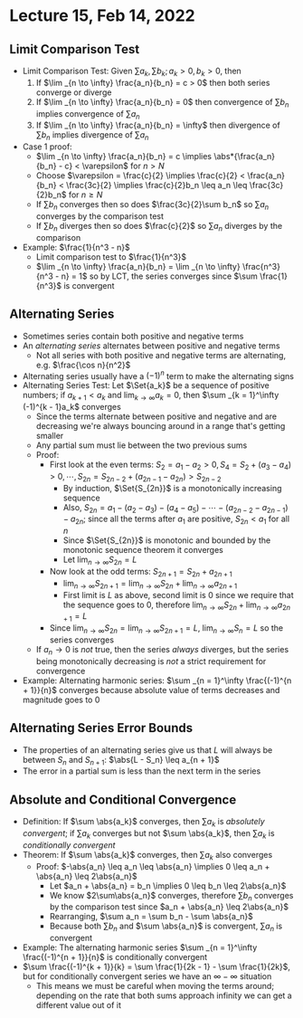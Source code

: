# Lecture 15, Feb 14, 2022

## Limit Comparison Test

* Limit Comparison Test: Given $\sum a_k, \sum b_k; a_k > 0, b_k > 0$, then
	1. If $\lim _{n \to \infty} \frac{a_n}{b_n} = c > 0$ then both series converge or diverge
	2. If $\lim _{n \to \infty} \frac{a_n}{b_n} = 0$ then convergence of $\sum b_n$ implies convergence of $\sum a_n$
	3. If $\lim _{n \to \infty} \frac{a_n}{b_n} = \infty$ then divergence of $\sum b_n$ implies divergence of $\sum a_n$
* Case 1 proof:
	* $\lim _{n \to \infty} \frac{a_n}{b_n} = c \implies \abs*{\frac{a_n}{b_n} - c} < \varepsilon$ for $n > N$
	* Choose $\varepsilon = \frac{c}{2} \implies \frac{c}{2} < \frac{a_n}{b_n} < \frac{3c}{2} \implies \frac{c}{2}b_n \leq a_n \leq \frac{3c}{2}b_n$ for $n \geq N$
	* If $\sum b_n$ converges then so does $\frac{3c}{2}\sum b_n$ so $\sum a_n$ converges by the comparison test
	* If $\sum b_n$ diverges then so does $\frac{c}{2}$ so $\sum a_n$ diverges by the comparison
* Example: $\frac{1}{n^3 - n}$
	* Limit comparison test to $\frac{1}{n^3}$
	* $\lim _{n \to \infty} \frac{a_n}{b_n} = \lim _{n \to \infty} \frac{n^3}{n^3 - n} = 1$ so by LCT, the series converges since $\sum \frac{1}{n^3}$ is convergent

## Alternating Series

* Sometimes series contain both positive and negative terms
* An *alternating series* alternates between positive and negative terms
	* Not all series with both positive and negative terms are alternating, e.g. $\frac{\cos n}{n^2}$
* Alternating series usually have a $(-1)^n$ term to make the alternating signs
* Alternating Series Test: Let $\Set{a_k}$ be a sequence of positive numbers; if $a_{k + 1} < a_k$ and $\lim _{k \to \infty} a_k = 0$, then $\sum _{k = 1}^\infty (-1)^{k - 1}a_k$ converges
	* Since the terms alternate between positive and negative and are decreasing we're always bouncing around in a range that's getting smaller
	* Any partial sum must lie between the two previous sums
	* Proof:
		* First look at the even terms: $S_2 = a_1 - a_2 > 0, S_4 = S_2 + (a_3 - a_4) > 0, \cdots, S_{2n} = S_{2n - 2} + (a_{2n - 1} - a_{2n}) > S_{2n - 2}$
			* By induction, $\Set{S_{2n}}$ is a monotonically increasing sequence
			* Also, $S_{2n} = a_1 - (a_2 - a_3) - (a_4 - a_5) - \cdots - (a_{2n - 2} - a_{2n - 1}) - a_{2n}$; since all the terms after $a_1$ are positive, $S_{2n} < a_1$ for all $n$
			* Since $\Set{S_{2n}}$ is monotonic and bounded by the monotonic sequence theorem it converges
			* Let $\lim _{n \to \infty} S_{2n} = L$
		* Now look at the odd terms: $S_{2n + 1} = S_{2n} + a_{2n + 1}$
			* $\lim _{n \to \infty} S_{2n + 1} = \lim _{n \to \infty} S_{2n} + \lim _{n \to \infty} a_{2n + 1}$
			* First limit is $L$ as above, second limit is 0 since we require that the sequence goes to 0, therefore $\lim _{n \to \infty} S_{2n} + \lim _{n \to \infty} a_{2n + 1} = L$
		* Since $\lim _{n \to \infty} S_{2n} = \lim _{n \to \infty} S_{2n + 1} = L$, $\lim _{n \to \infty} S_n = L$ so the series converges
	* If $a_n \to 0$ is *not* true, then the series *always* diverges, but the series being monotonically decreasing is *not* a strict requirement for convergence
* Example: Alternating harmonic series: $\sum _{n = 1}^\infty \frac{(-1)^{n + 1}}{n}$ converges because absolute value of terms decreases and magnitude goes to 0

## Alternating Series Error Bounds

* The properties of an alternating series give us that $L$ will always be between $S_n$ and $S_{n + 1}$: $\abs{L - S_n} \leq a_{n + 1}$
* The error in a partial sum is less than the next term in the series

## Absolute and Conditional Convergence

* Definition: If $\sum \abs{a_k}$ converges, then $\sum a_k$ is *absolutely convergent*; if $\sum a_k$ converges but not $\sum \abs{a_k}$, then $\sum a_k$ is *conditionally convergent*
* Theorem: If $\sum \abs{a_k}$ converges, then $\sum a_k$ also converges
	* Proof: $-\abs{a_n} \leq a_n \leq \abs{a_n} \implies 0 \leq a_n + \abs{a_n} \leq 2\abs{a_n}$
		* Let $a_n + \abs{a_n} = b_n \implies 0 \leq b_n \leq 2\abs{a_n}$
		* We know $2\sum\abs{a_n}$ converges, therefore $\sum b_n$ converges by the comparison test since $a_n + \abs{a_n} \leq 2\abs{a_n}$
		* Rearranging, $\sum a_n = \sum b_n - \sum \abs{a_n}$
		* Because both $\sum b_n$ and $\sum \abs{a_n}$ is convergent, $\sum a_n$ is convergent
* Example: The alternating harmonic series $\sum _{n = 1}^\infty \frac{(-1)^{n + 1}}{n}$ is conditionally convergent
* $\sum \frac{(-1)^{k + 1}}{k} = \sum \frac{1}{2k - 1} - \sum \frac{1}{2k}$, but for conditionally convergent series we have an $\infty - \infty$ situation
	* This means we must be careful when moving the terms around; depending on the rate that both sums approach infinity we can get a different value out of it

